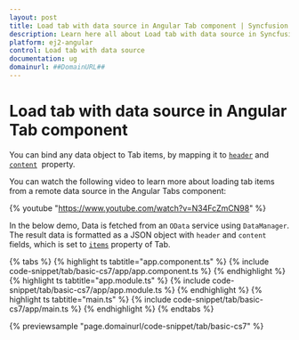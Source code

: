 ```yaml
---
layout: post
title: Load tab with data source in Angular Tab component | Syncfusion
description: Learn here all about Load tab with data source in Syncfusion Angular Tab component of Syncfusion Essential JS 2 and more.
platform: ej2-angular
control: Load tab with data source 
documentation: ug
domainurl: ##DomainURL##
---
```


# Load tab with data source in Angular Tab component

You can bind any data object to Tab items, by mapping it to [`header`](https://ej2.syncfusion.com/angular/documentation/api/tab/tabItem#header) and [`content`](https://ej2.syncfusion.com/angular/documentation/api/tab/tabItem#content)&nbsp; property.

You can watch the following video to learn more about loading tab items from a remote data source in the Angular Tabs component:

{% youtube "https://www.youtube.com/watch?v=N34FcZmCN98" %}

In the below demo, Data is fetched from an `OData` service using `DataManager`. The result data is formatted as a JSON object with `header` and `content` fields, which is set to [`items`](https://ej2.syncfusion.com/angular/documentation/api/accordion#items) property of Tab.

{% tabs %}
{% highlight ts tabtitle="app.component.ts" %}
{% include code-snippet/tab/basic-cs7/app/app.component.ts %}
{% endhighlight %}
{% highlight ts tabtitle="app.module.ts" %}
{% include code-snippet/tab/basic-cs7/app/app.module.ts %}
{% endhighlight %}
{% highlight ts tabtitle="main.ts" %}
{% include code-snippet/tab/basic-cs7/app/main.ts %}
{% endhighlight %}
{% endtabs %}
  
{% previewsample "page.domainurl/code-snippet/tab/basic-cs7" %}
